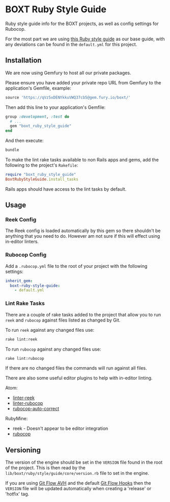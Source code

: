 # BOXT Ruby Style Guide

Ruby style guide info for the BOXT projects, as well as config settings for Rubocop.

For the most part we are using [this Ruby style guide](https://github.com/bbatsov/ruby-style-guide) as our base guide, with any deviations can be found in the `default.yml` for this project.

## Installation

We are now using Gemfury to host all our private packages.

Please ensure you have added your private repo URL from Gemfury to the application's Gemfile, example:

```ruby
source 'https://qVz5xDENYkkuVWQ37cb5@gem.fury.io/boxt/'
```

Then add this line to your application's Gemfile:

```ruby
group :development, :test do
  # ...
  gem "boxt_ruby_style_guide"
end
```

And then execute:

```sh
bundle
```

To make the lint rake tasks available to non Rails apps and gems, add the following to the project's `Rakefile`:

```ruby
require "boxt_ruby_style_guide"
BoxtRubyStyleGuide.install_tasks
```

Rails apps should have access to the lint tasks by default.

## Usage

### Reek Config

The Reek config is loaded automatically by this gem so there shouldn't be anything that you need to do. However am not sure if this will effect using in-editor linters.

### Rubocop Config

Add a `.rubocop.yml` file to the root of your project with the following settings:

```yml
inherit_gem:
  boxt-ruby-style-guide:
    - default.yml
```

### Lint Rake Tasks

There are a couple of rake tasks added to the project that allow you to run `reek` and `rubocop` against files listed as changed by Git.

To run `reek` against any changed files use:

```sh
rake lint:reek
```

To run `rubocop` against any changed files use:

```sh
rake lint:rubocop
```

If there are no changed files the commands will run against all files.

There are also some useful editor plugins to help with in-editor linting.

Atom:

* [linter-reek](https://atom.io/packages/linter-reek)
* [linter-rubocop](https://atom.io/packages/linter-rubocop)
* [rubocop-auto-correct](https://atom.io/packages/rubocop-auto-correct)

RubyMine:

* reek - Doesn't appear to be editor integration
* [rubocop](https://www.jetbrains.com/help/ruby/rubocop.html)

## Versioning

The version of the engine should be set in the `VERSION` file found in the root of the project. This is then read by the `lib/boxt/ruby/style/guide/core/version.rb` file to set in the engine.

If you are using [Git Flow AVH](https://github.com/petervanderdoes/gitflow-avh) and the default [Git Flow Hooks](https://github.com/jaspernbrouwer/git-flow-hooks) then the `VERSION` file will be updated automatically when creating a 'release' or 'hotfix' tag.
